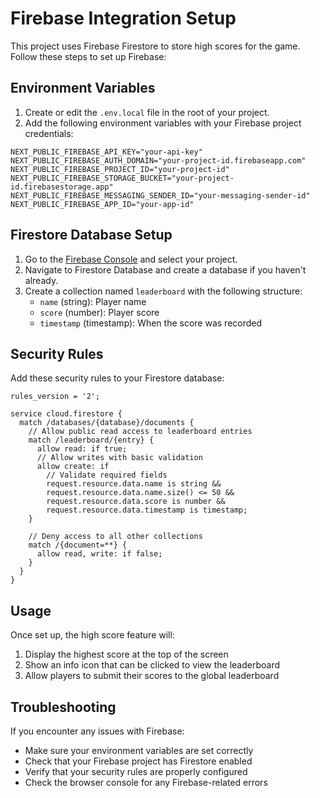 # Firebase Integration Setup

This project uses Firebase Firestore to store high scores for the game. Follow these steps to set up Firebase:

## Environment Variables

1. Create or edit the `.env.local` file in the root of your project.
2. Add the following environment variables with your Firebase project credentials:

```
NEXT_PUBLIC_FIREBASE_API_KEY="your-api-key"
NEXT_PUBLIC_FIREBASE_AUTH_DOMAIN="your-project-id.firebaseapp.com"
NEXT_PUBLIC_FIREBASE_PROJECT_ID="your-project-id"
NEXT_PUBLIC_FIREBASE_STORAGE_BUCKET="your-project-id.firebasestorage.app"
NEXT_PUBLIC_FIREBASE_MESSAGING_SENDER_ID="your-messaging-sender-id"
NEXT_PUBLIC_FIREBASE_APP_ID="your-app-id"
```

## Firestore Database Setup

1. Go to the [Firebase Console](https://console.firebase.google.com/) and select your project.
2. Navigate to Firestore Database and create a database if you haven't already.
3. Create a collection named `leaderboard` with the following structure:
   - `name` (string): Player name
   - `score` (number): Player score
   - `timestamp` (timestamp): When the score was recorded

## Security Rules

Add these security rules to your Firestore database:

```
rules_version = '2';

service cloud.firestore {
  match /databases/{database}/documents {
    // Allow public read access to leaderboard entries
    match /leaderboard/{entry} {
      allow read: if true;
      // Allow writes with basic validation
      allow create: if 
        // Validate required fields
        request.resource.data.name is string &&
        request.resource.data.name.size() <= 50 &&
        request.resource.data.score is number &&
        request.resource.data.timestamp is timestamp;
    }
    
    // Deny access to all other collections
    match /{document=**} {
      allow read, write: if false;
    }
  }
}
```

## Usage

Once set up, the high score feature will:
1. Display the highest score at the top of the screen
2. Show an info icon that can be clicked to view the leaderboard
3. Allow players to submit their scores to the global leaderboard

## Troubleshooting

If you encounter any issues with Firebase:
- Make sure your environment variables are set correctly
- Check that your Firebase project has Firestore enabled
- Verify that your security rules are properly configured
- Check the browser console for any Firebase-related errors 